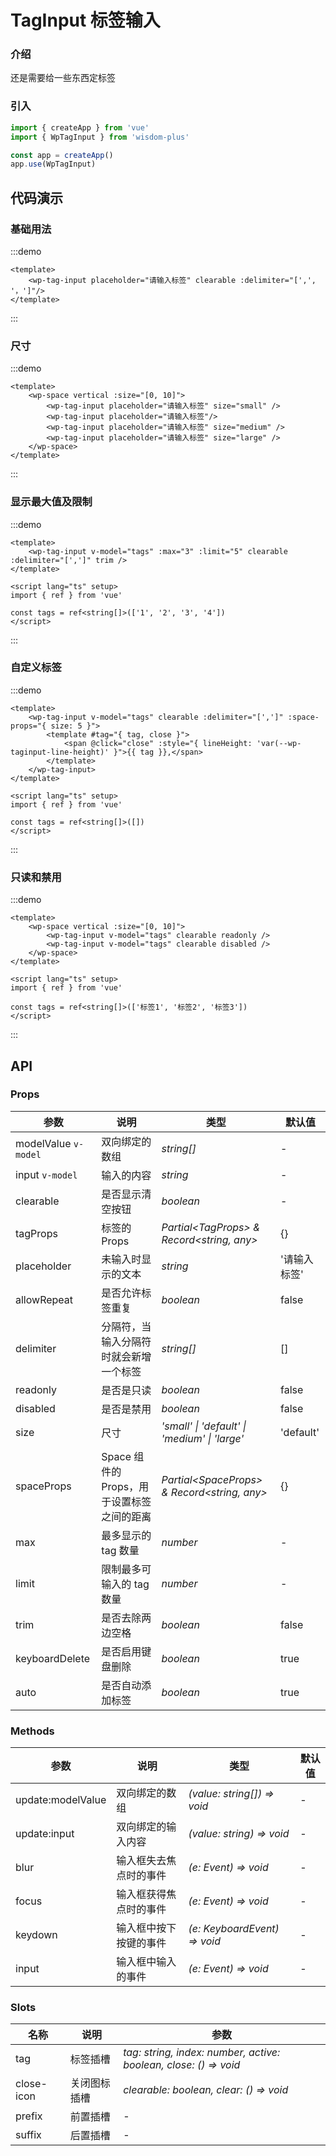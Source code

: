 # TagInput 标签输入

### 介绍

还是需要给一些东西定标签

### 引入

```js
import { createApp } from 'vue'
import { WpTagInput } from 'wisdom-plus'

const app = createApp()
app.use(WpTagInput)
```

## 代码演示

### 基础用法

:::demo
```vue
<template>
    <wp-tag-input placeholder="请输入标签" clearable :delimiter="[',', '，']"/>
</template>
```
:::

### 尺寸

:::demo
```vue
<template>
    <wp-space vertical :size="[0, 10]">
        <wp-tag-input placeholder="请输入标签" size="small" />
        <wp-tag-input placeholder="请输入标签"/>
        <wp-tag-input placeholder="请输入标签" size="medium" />
        <wp-tag-input placeholder="请输入标签" size="large" />
    </wp-space>
</template>
```
:::

### 显示最大值及限制

:::demo
```vue
<template>
    <wp-tag-input v-model="tags" :max="3" :limit="5" clearable :delimiter="[',']" trim />
</template>

<script lang="ts" setup>
import { ref } from 'vue'

const tags = ref<string[]>(['1', '2', '3', '4'])
</script>
```
:::

### 自定义标签

:::demo
```vue
<template>
    <wp-tag-input v-model="tags" clearable :delimiter="[',']" :space-props="{ size: 5 }">
        <template #tag="{ tag, close }">
            <span @click="close" :style="{ lineHeight: 'var(--wp-taginput-line-height)' }">{{ tag }},</span>
        </template>
    </wp-tag-input>
</template>

<script lang="ts" setup>
import { ref } from 'vue'

const tags = ref<string[]>([])
</script>
```
:::

### 只读和禁用

:::demo
```vue
<template>
    <wp-space vertical :size="[0, 10]">
        <wp-tag-input v-model="tags" clearable readonly />
        <wp-tag-input v-model="tags" clearable disabled />
    </wp-space>
</template>

<script lang="ts" setup>
import { ref } from 'vue'

const tags = ref<string[]>(['标签1', '标签2', '标签3'])
</script>
```
:::

## API

### Props

| 参数      | 说明           | 类型                                                                | 默认值 |
| --------- | -------------- | ------------------------------------------------------------------- | ------ |
| modelValue `v-model`      | 双向绑定的数组       | _string[]_          | -     |
| input `v-model` | 输入的内容 | _string_ | - |
| clearable     | 是否显示清空按钮   | _boolean_           | -      |
| tagProps   | 标签的 Props | _Partial\<TagProps\> & Record\<string, any\>_ | {}      |
| placeholder  | 未输入时显示的文本       | _string_                                                           | '请输入标签'  |
| allowRepeat  | 是否允许标签重复       | _boolean_                                                           | false   |
| delimiter | 分隔符，当输入分隔符时就会新增一个标签 | _string[]_ | [] |
| readonly | 是否是只读 | _boolean_ | false |
| disabled | 是否是禁用 | _boolean_ | false |
| size | 尺寸 | _'small' \| 'default' \| 'medium' \| 'large'_ | 'default' |
| spaceProps | Space 组件的 Props，用于设置标签之间的距离 | _Partial\<SpaceProps\> & Record\<string, any\>_ | {} |
| max | 最多显示的 tag 数量 | _number_ | - |
| limit | 限制最多可输入的 tag 数量 | _number_ | - |
| trim | 是否去除两边空格 | _boolean_ | false |
| keyboardDelete | 是否启用键盘删除 | _boolean_ | true |
| auto | 是否自动添加标签 | _boolean_ | true |

### Methods

| 参数      | 说明           | 类型                                                                | 默认值 |
| --------- | -------------- | ------------------------------------------------------------------- | ------ |
| update:modelValue      | 双向绑定的数组       | _(value: string[]) => void_          | -     |
| update:input      | 双向绑定的输入内容       | _(value: string) => void_          | -     |
| blur | 输入框失去焦点时的事件 | _(e: Event) => void_ | - |
| focus | 输入框获得焦点时的事件 | _(e: Event) => void_ | - |
| keydown | 输入框中按下按键的事件 | _(e: KeyboardEvent) => void_ | - |
| input | 输入框中输入的事件 | _(e: Event) => void_ | - |

### Slots

| 名称    | 说明     | 参数 |
| ------- | -------- | --- |
| tag | 标签插槽 | _tag: string, index: number, active: boolean, close: () => void_ |
| close-icon | 关闭图标插槽 | _clearable: boolean, clear: () => void_ |
| prefix | 前置插槽 | - |
| suffix | 后置插槽 | - |